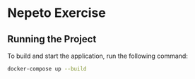 # Nepeto Exercise

## Running the Project

To build and start the application, run the following command:

```bash
docker-compose up --build
```
